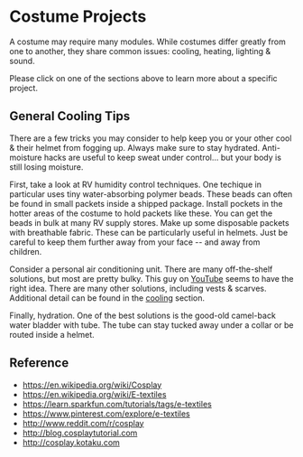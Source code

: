 # Costume Projects
A costume may require many modules. While costumes differ greatly from
one to another, they share common issues: cooling, heating, lighting & sound.

Please click on one of the sections above to learn more about a specific project.

## General Cooling Tips
There are a few tricks you may consider to help keep you or your other
cool & their helmet from fogging up.
Always make sure to stay hydrated. Anti-moisture hacks are useful to keep
sweat under control... but your body is still losing moisture.

First, take a look at RV humidity control techniques. One techique in
particular uses tiny water-absorbing polymer beads. These beads can often
be found in small packets inside a shipped package. Install pockets in
the hotter areas of the costume to hold packets like these. You can get the
beads in bulk at many RV supply stores. Make up some disposable packets with
breathable fabric. These can be particularly useful in helmets. Just be
careful to keep them further away from your face -- and away from children.

Consider a personal air conditioning unit. There are many off-the-shelf
solutions, but most are pretty bulky. This guy on
[YouTube](http://www.youtube.com/watch?v=MyJILFrtb5U) seems to have the
right idea. There are many other solutions, including vests & scarves.
Additional detail can be found in the [cooling](../../../modules/client/cooling)
section.

Finally, hydration. One of the best solutions is the good-old camel-back
water bladder with tube. The tube can stay tucked away under a collar or be
routed inside a helmet.

## Reference
* https://en.wikipedia.org/wiki/Cosplay
* https://en.wikipedia.org/wiki/E-textiles
* https://learn.sparkfun.com/tutorials/tags/e-textiles
* https://www.pinterest.com/explore/e-textiles
* http://www.reddit.com/r/cosplay
* http://blog.cosplaytutorial.com
* http://cosplay.kotaku.com